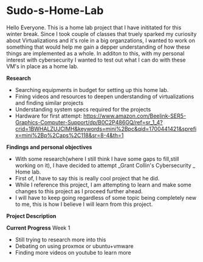 # Sudo-s-Home-Lab
Hello Everyone.
This is a home lab project that I have inititated for this winter break. Since I took couple of classes that truely sparked my curiosity about Virtualizations and it's role in a big organzations, I wanted to work on something that would help me gain a depper understanding of how these things are implemented as a whole. In additon to this, with my personal interest with cybersecurity I wanted to test out what I can do with these VM's in place as a home lab.

**Research**
- Searching equipments in budget for setting up this home lab.
- Fining videos and resources to deepen understanding of virtualizations and finding similar projects
- Understanding system specs required for the projects
- Hardware for first attempt:
https://www.amazon.com/Beelink-SER5-Graphics-Computer-Support/dp/B0C2P486GQ/ref=sr_1_4?crid=1BWHALZUJCIMH&keywords=mini%2Bpc&qid=1700441421&sprefix=mini%2Bp%2Caps%2C118&sr=8-4&th=1

**Findings and personal objectives**
- With some research(where I still think I have some gaps to fill,still working on it), I have decided to attempt _Grant Collin's Cybersecurity _ Home lab. 
- First of, I have to say this is really cool project that he did. 
- While I reference this project, I am attempting to learn and make some changes to this project as I proceed further ahead.
- I will have to keep going regardless of some topic being completely new to me, this is how I believe I will learn from this project.

**Project Description**





**Current Progress**
Week 1
- Still trying to research more into this
- Debating on using proxmox or ubuntu+vmware
- Finding more videos on youtube to learn more 


